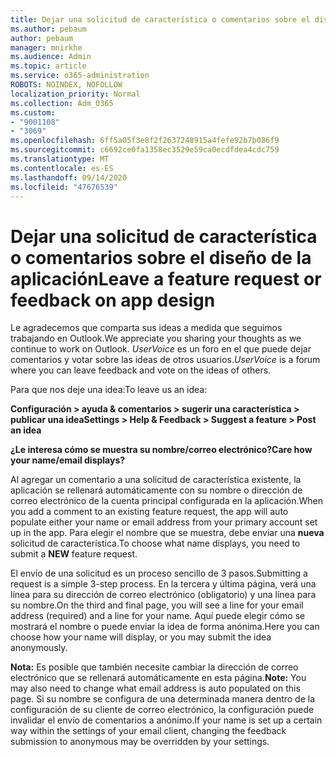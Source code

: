 ```yaml
---
title: Dejar una solicitud de característica o comentarios sobre el diseño de la aplicación
ms.author: pebaum
author: pebaum
manager: mnirkhe
ms.audience: Admin
ms.topic: article
ms.service: o365-administration
ROBOTS: NOINDEX, NOFOLLOW
localization_priority: Normal
ms.collection: Adm_O365
ms.custom:
- "9001108"
- "3069"
ms.openlocfilehash: 6ff5a05f3e8f2f2637248915a4fefe92b7b086f9
ms.sourcegitcommit: c6692ce0fa1358ec3529e59ca0ecdfdea4cdc759
ms.translationtype: MT
ms.contentlocale: es-ES
ms.lasthandoff: 09/14/2020
ms.locfileid: "47676539"
---
```

# <a name="leave-a-feature-request-or-feedback-on-app-design"></a><span data-ttu-id="a3c5e-102">Dejar una solicitud de característica o comentarios sobre el diseño de la aplicación</span><span class="sxs-lookup"><span data-stu-id="a3c5e-102">Leave a feature request or feedback on app design</span></span>

<span data-ttu-id="a3c5e-103">Le agradecemos que comparta sus ideas a medida que seguimos trabajando en Outlook.</span><span class="sxs-lookup"><span data-stu-id="a3c5e-103">We appreciate you sharing your thoughts as we continue to work on Outlook.</span></span> <span data-ttu-id="a3c5e-104">*UserVoice* es un foro en el que puede dejar comentarios y votar sobre las ideas de otros usuarios.</span><span class="sxs-lookup"><span data-stu-id="a3c5e-104">*UserVoice* is a forum where you can leave feedback and vote on the ideas of others.</span></span>  

<span data-ttu-id="a3c5e-105">Para que nos deje una idea:</span><span class="sxs-lookup"><span data-stu-id="a3c5e-105">To leave us an idea:</span></span> 

<span data-ttu-id="a3c5e-106">**Configuración > ayuda & comentarios > sugerir una característica > publicar una idea**</span><span class="sxs-lookup"><span data-stu-id="a3c5e-106">**Settings > Help & Feedback > Suggest a feature > Post an idea**</span></span> 

<span data-ttu-id="a3c5e-107">**¿Le interesa cómo se muestra su nombre/correo electrónico?**</span><span class="sxs-lookup"><span data-stu-id="a3c5e-107">**Care how your name/email displays?**</span></span>

<span data-ttu-id="a3c5e-108">Al agregar un comentario a una solicitud de característica existente, la aplicación se rellenará automáticamente con su nombre o dirección de correo electrónico de la cuenta principal configurada en la aplicación.</span><span class="sxs-lookup"><span data-stu-id="a3c5e-108">When you add a comment to an existing feature request, the app will auto populate either your name or email address from your primary account set up in the app.</span></span> <span data-ttu-id="a3c5e-109">Para elegir el nombre que se muestra, debe enviar una **nueva** solicitud de característica.</span><span class="sxs-lookup"><span data-stu-id="a3c5e-109">To choose what name displays, you need to submit a **NEW** feature request.</span></span> 

<span data-ttu-id="a3c5e-110">El envío de una solicitud es un proceso sencillo de 3 pasos.</span><span class="sxs-lookup"><span data-stu-id="a3c5e-110">Submitting a request is a simple 3-step process.</span></span> <span data-ttu-id="a3c5e-111">En la tercera y última página, verá una línea para su dirección de correo electrónico (obligatorio) y una línea para su nombre.</span><span class="sxs-lookup"><span data-stu-id="a3c5e-111">On the third and final page, you will see a line for your email address (required) and a line for your name.</span></span> <span data-ttu-id="a3c5e-112">Aquí puede elegir cómo se mostrará el nombre o puede enviar la idea de forma anónima.</span><span class="sxs-lookup"><span data-stu-id="a3c5e-112">Here you can choose how your name will display, or you may submit the idea anonymously.</span></span> 

<span data-ttu-id="a3c5e-113">**Nota:** Es posible que también necesite cambiar la dirección de correo electrónico que se rellenará automáticamente en esta página.</span><span class="sxs-lookup"><span data-stu-id="a3c5e-113">**Note:** You may also need to change what email address is auto populated on this page.</span></span> <span data-ttu-id="a3c5e-114">Si su nombre se configura de una determinada manera dentro de la configuración de su cliente de correo electrónico, la configuración puede invalidar el envío de comentarios a anónimo.</span><span class="sxs-lookup"><span data-stu-id="a3c5e-114">If your name is set up a certain way within the settings of your email client, changing the feedback submission to anonymous may be overridden by your settings.</span></span> 
